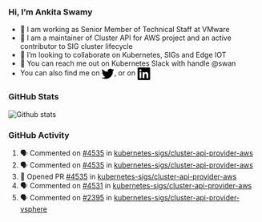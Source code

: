 ### Hi, I’m Ankita Swamy

- 💼 I am working as Senior Member of Technical Staff at VMware
- 👀 I am a maintainer of Cluster API for AWS project and an active contributor to SIG cluster lifecycle
- 💞️ I’m looking to collaborate on Kubernetes, SIGs and Edge IOT
- 💬 You can reach me out on Kubernetes Slack with handle @swan
- You can also find me on <a href="https://twitter.com/SwamyAnkita" target="blank"><img align="center" src="https://raw.githubusercontent.com/Ankitasw/Ankitasw/master/svg/twitter.svg" alt="Ankitasw" height="25" width="25" color="#1DA1f2" /></a>, or on <a href="https://www.linkedin.com/in/Ankitaswamy/" target="blank"><img align="center" src="https://raw.githubusercontent.com/Ankitasw/Ankitasw/master/svg/linkedin.svg" alt="Ankitasw" height="25" width="25" /></a>

### GitHub Stats
![Github stats](https://github-readme-stats.vercel.app/api?username=Ankitasw&count_private=true&show_icons=true&theme=tokyonight)

### GitHub Activity 
<!--START_SECTION:activity-->
1. 🗣 Commented on [#4535](https://github.com/kubernetes-sigs/cluster-api-provider-aws/pull/4535#issuecomment-1745118867) in [kubernetes-sigs/cluster-api-provider-aws](https://github.com/kubernetes-sigs/cluster-api-provider-aws)
2. 🗣 Commented on [#4535](https://github.com/kubernetes-sigs/cluster-api-provider-aws/pull/4535#issuecomment-1744202673) in [kubernetes-sigs/cluster-api-provider-aws](https://github.com/kubernetes-sigs/cluster-api-provider-aws)
3. 💪 Opened PR [#4535](https://github.com/kubernetes-sigs/cluster-api-provider-aws/pull/4535) in [kubernetes-sigs/cluster-api-provider-aws](https://github.com/kubernetes-sigs/cluster-api-provider-aws)
4. 🗣 Commented on [#4531](https://github.com/kubernetes-sigs/cluster-api-provider-aws/pull/4531#issuecomment-1744167345) in [kubernetes-sigs/cluster-api-provider-aws](https://github.com/kubernetes-sigs/cluster-api-provider-aws)
5. 🗣 Commented on [#2395](https://github.com/kubernetes-sigs/cluster-api-provider-vsphere/pull/2395#issuecomment-1743129717) in [kubernetes-sigs/cluster-api-provider-vsphere](https://github.com/kubernetes-sigs/cluster-api-provider-vsphere)
<!--END_SECTION:activity-->
